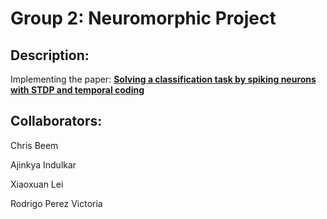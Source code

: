# Group 2: Neuromorphic Project

## Description:

Implementing the paper: [**Solving a classification task by spiking neurons with STDP and temporal coding**](https://www.sciencedirect.com/science/article/pii/S1877050918300760)

## Collaborators:

Chris Beem

Ajinkya Indulkar

Xiaoxuan Lei

Rodrigo Perez Victoria
